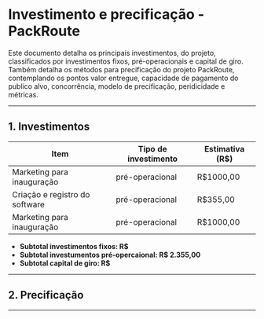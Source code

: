# Investimento e precificação - PackRoute

Este documento detalha os principais investimentos, do projeto, classificados por investimentos fixos, pré-operacionais e capital de giro.
Também detalha os métodos para precificação do projeto PackRoute, contemplando os pontos valor entregue, capacidade de pagamento do publico alvo, 
concorrência, modelo de precificação, peridicidade e métricas.

---

## 1. Investimentos

| Item                                      | Tipo de investimento      |   Estimativa (R$)   |
|-------------------------------------------|---------------------------|---------------------|
| Marketing para inauguração                |      pré-operacional      |      R$1000,00      |
| Criação e registro do software            |      pré-operacional      |      R$355,00       |
| Marketing para inauguração                |      pré-operacional      |      R$1000,00      |

- **Subtotal investimentos fixos: R$** 
- **Subtotal investumentos pré-opercaional: R$ 2.355,00**
- **Subtotal capital de giro: R$**

---

## 2. Precificação

---
